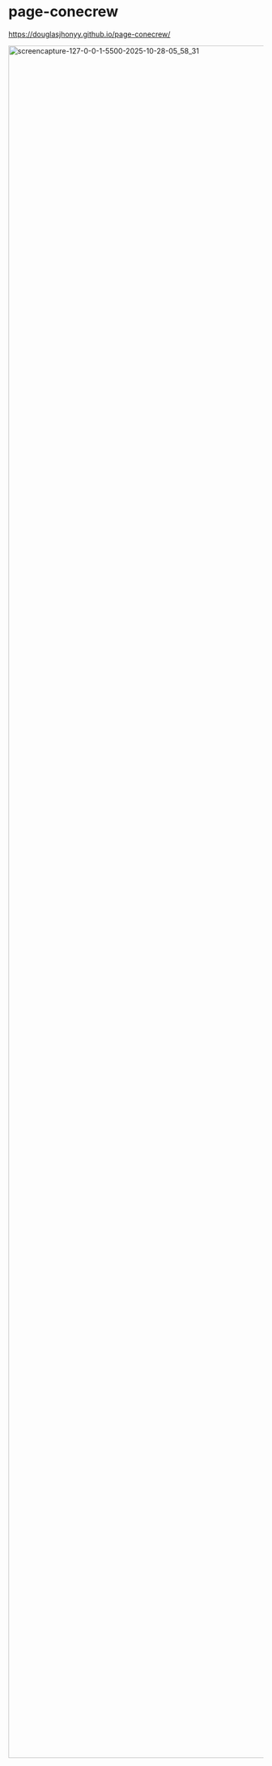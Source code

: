 # page-conecrew
https://douglasjhonyy.github.io/page-conecrew/



<img width="1538" height="3376" alt="screencapture-127-0-0-1-5500-2025-10-28-05_58_31" src="https://github.com/user-attachments/assets/7d54c4a1-979f-4f63-84e9-e766ca3f56aa" />

